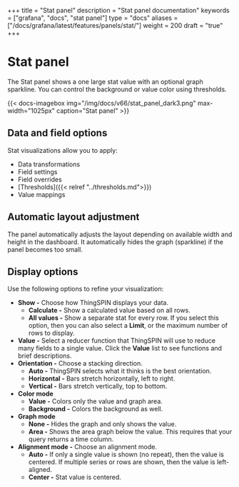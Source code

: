 +++
title = "Stat panel"
description = "Stat panel documentation"
keywords = ["grafana", "docs", "stat panel"]
type = "docs"
aliases =["/docs/grafana/latest/features/panels/stat/"]
weight = 200
draft = "true"
+++

# Stat panel

The Stat panel shows a one large stat value with an optional graph sparkline. You can control the background or value color using thresholds.

{{< docs-imagebox img="/img/docs/v66/stat_panel_dark3.png" max-width="1025px" caption="Stat panel" >}}

## Data and field options
Stat visualizations allow you to apply:
- Data transformations
- Field settings
- Field overrides
- [Thresholds]({{< relref "../thresholds.md">}})
- Value mappings

## Automatic layout adjustment

The panel automatically adjusts the layout depending on available width and height in the dashboard. It automatically hides the graph (sparkline) if the panel becomes too small.

## Display options

Use the following options to refine your visualization:

- **Show -** Choose how ThingSPIN displays your data.
  - **Calculate -** Show a calculated value based on all rows.
  - **All values -** Show a separate stat for every row. If you select this option, then you can also select a **Limit**, or the maximum number of rows to display.
- **Value -** Select a reducer function that ThingSPIN will use to reduce many fields to a single value. Click the **Value** list to see functions and brief descriptions.
- **Orientation -** Choose a stacking direction.
  - **Auto -** ThingSPIN selects what it thinks is the best orientation.
  - **Horizontal -** Bars stretch horizontally, left to right.
  - **Vertical -** Bars stretch vertically, top to bottom.
- **Color mode**
  - **Value -** Colors only the value and graph area.
  - **Background -** Colors the background as well.
- **Graph mode**
  - **None -** Hides the graph and only shows the value.
  - **Area -** Shows the area graph below the value. This requires that your query returns a time column.
- **Alignment mode -** Choose an alignment mode.
  - **Auto -** If only a single value is shown (no repeat), then the value is centered. If multiple series or rows are shown, then the value is left-aligned.
  - **Center -** Stat value is centered.
